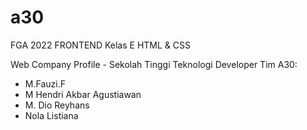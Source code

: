 # a30
FGA 2022 FRONTEND Kelas E HTML & CSS

Web Company Profile - Sekolah Tinggi Teknologi Developer
Tim A30:
- M.Fauzi.F
- M Hendri Akbar Agustiawan
- M. Dio Reyhans
- Nola Listiana
